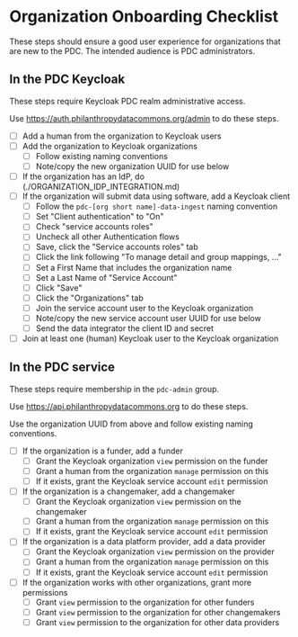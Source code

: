 # Organization Onboarding Checklist

These steps should ensure a good user experience for organizations that are new
to the PDC. The intended audience is PDC administrators.

## In the PDC Keycloak

These steps require Keycloak PDC realm administrative access.

Use https://auth.philanthropydatacommons.org/admin to do these steps.

- [ ] Add a human from the organization to Keycloak users
- [ ] Add the organization to Keycloak organizations
  - [ ] Follow existing naming conventions
  - [ ] Note/copy the new organization UUID for use below
- [ ] If the organization has an IdP, do (./ORGANIZATION_IDP_INTEGRATION.md)
- [ ] If the organization will submit data using software, add a Keycloak client
  - [ ] Follow the `pdc-[org short name]-data-ingest` naming convention
  - [ ] Set "Client authentication" to "On"
  - [ ] Check "service accounts roles"
  - [ ] Uncheck all other Authentication flows
  - [ ] Save, click the "Service accounts roles" tab
  - [ ] Click the link following "To manage detail and group mappings, ..."
  - [ ] Set a First Name that includes the organization name
  - [ ] Set a Last Name of "Service Account"
  - [ ] Click "Save"
  - [ ] Click the "Organizations" tab
  - [ ] Join the service account user to the Keycloak organization
  - [ ] Note/copy the new service account user UUID for use below
  - [ ] Send the data integrator the client ID and secret
- [ ] Join at least one (human) Keycloak user to the Keycloak organization

## In the PDC service

These steps require membership in the `pdc-admin` group.

Use https://api.philanthropydatacommons.org to do these steps.

Use the organization UUID from above and follow existing naming conventions.

- [ ] If the organization is a funder, add a funder
  - [ ] Grant the Keycloak organization `view` permission on the funder
  - [ ] Grant a human from the organization `manage` permission on this
  - [ ] If it exists, grant the Keycloak service account `edit` permission
- [ ] If the organization is a changemaker, add a changemaker
  - [ ] Grant the Keycloak organization `view` permission on the changemaker
  - [ ] Grant a human from the organization `manage` permission on this
  - [ ] If it exists, grant the Keycloak service account `edit` permission
- [ ] If the organization is a data platform provider, add a data provider
  - [ ] Grant the Keycloak organization `view` permission on the provider
  - [ ] Grant a human from the organization `manage` permission on this
  - [ ] If it exists, grant the Keycloak service account `edit` permission
- [ ] If the organization works with other organizations, grant more permissions
  - [ ] Grant `view` permission to the organization for other funders
  - [ ] Grant `view` permission to the organization for other changemakers
  - [ ] Grant `view` permission to the organization for other data providers
